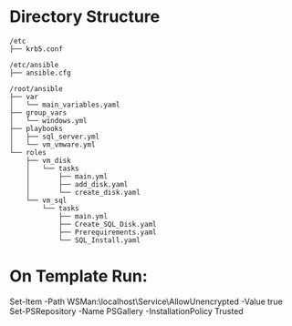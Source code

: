 # Directory Structure

```plaintext
/etc
├── krb5.conf

/etc/ansible
├── ansible.cfg

/root/ansible
├── var
│   └── main_variables.yaml
├── group_vars
│   └── windows.yml
├── playbooks
│   ├── sql_server.yml
│   └── vm_vmware.yml
└── roles
    ├── vm_disk
    │   └── tasks
    │       ├── main.yml
    │       ├── add_disk.yaml
    │       └── create_disk.yaml
    └── vm_sql
        └── tasks
            ├── main.yml
            ├── Create_SQL_Disk.yaml
            ├── Prerequirements.yaml
            └── SQL_Install.yaml
```
# On Template Run:
Set-Item -Path WSMan:\localhost\Service\AllowUnencrypted -Value true
Set-PSRepository -Name PSGallery -InstallationPolicy Trusted


